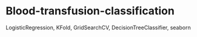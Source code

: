 # Blood-transfusion-classification
LogisticRegression, KFold, GridSearchCV, DecisionTreeClassifier, seaborn
